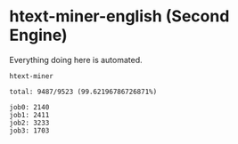 # htext-miner-english (Second Engine)

Everything doing here is automated.

```
htext-miner

total: 9487/9523 (99.62196786726871%)

job0: 2140
job1: 2411
job2: 3233
job3: 1703
```